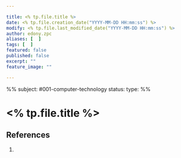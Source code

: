 ```yaml
---

title: <% tp.file.title %>
date: <% tp.file.creation_date("YYYY-MM-DD HH:mm:ss") %>
modify: <% tp.file.last_modified_date("YYYY-MM-DD HH:mm:ss") %>
author: edony.zpc
aliases: [  ]
tags: [  ]
featured: false
published: false
excerpt: ""
feature_image: ""

---
```

%%
subject: #001-computer-technology
status: 
type: 
%%
# <% tp.file.title %>


## References
1. 